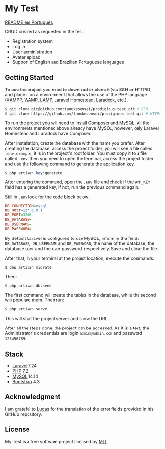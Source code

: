 # My Test

[README em Português](README-PT-BR.md)

CRUD created as requested in the test.

* Registration system
* Log in
* User administration
* Avatar upload 
* Support of English and Brazilian Portuguese languages

## Getting Started

To use the project you need to download or clone it (via SSH or HTTPS), and place it on a environment that allows the use of the PHP language ([XAMPP](https://www.apachefriends.org/pt_br/index.html), [WAMP](https://bitnami.com/stack/wamp), [LAMP](https://bitnami.com/stack/lamp), [Laravel Homestead](https://laravel.com/docs/7.x/homestead), [Laradock](https://laradock.io/), etc.).

```sh
$ git clone git@github.com:tanukesensei/prodigious-test.git # SSH
$ git clone https://github.com/tanukesensei/prodigious-test.git # HTTPS
```

To run the project you will need to install [Composer](https://getcomposer.org/download/) and [MySQL](https://dev.mysql.com/). All the environments mentioned above already have MySQL, however, only Laravel Homestead and Laradock have Composer.

After installation, create the database with the name you prefer. After creating the database, access the project folder, you will see a file called `.env.example`, it is in the project's root folder.
You must copy it to a file called `.env`, then you need to open the terminal, access the project folder and use the following command to generate the application key.

```php
$ php artisan key:generate
```
After entering the command, open the `.env` file and check if the `APP_KEY` field has a generated key, if not, run the previous command again.

Still in `.env` look for the code block below:

```ini
DB_CONNECTION=mysql
DB_HOST=127.0.0.1
DB_PORT=3306
DB_DATABASE=
DB_USERNAME=
DB_PASSWORD=
```

By default Laravel is configured to use MySQL, inform in the fields `DB_DATABASE`,` DB_USERNAME` and `DB_PASSWORD`, the name of the database, the database user and the user password, respectively. Save and close the file.

After that, in your terminal at the project location, execute the commands:

```php
$ php artisan migrate
``` 

Then:

```php
$ php artisan db:seed
``` 

The first command will create the tables in the database, while the second will populate them. Then run:

```php
$ php artisan serve
``` 

This will start the project server and show the URL.

After all the steps done, the project can be accessed. As it is a test, the Administrator's credentials are login `admin@admin.com` and password `123456789`.

## Stack

* [Laravel](https://laravel.com/) 7.24
* [PHP](https://www.php.net/) 7.2
* [MySQL](https://dev.mysql.com/) 14.14
* [Bootstrap](https://getbootstrap.com/) 4.3 

## Acknowledgment

I am grateful to [Lucas](https://github.com/lucascudo/laravel-pt-BR-localization) for the translation of the error fields provided in his GitHub repository.

## License

My Test is a free software project licensed by [MIT](LICENSE).
